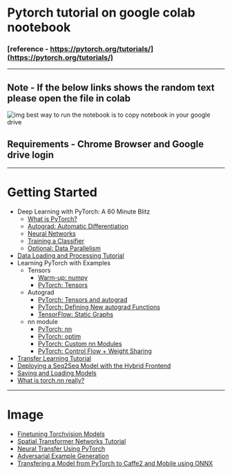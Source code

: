 # Pytorch tutorial on google colab nootebook 
### [reference - https://pytorch.org/tutorials/](https://pytorch.org/tutorials/)

***
## Note - If the below links shows the random text please open the file in colab
![img](https://github.com/param087/Pytorch-tutorial-on-Google-colab/blob/master/Images/Screenshot%20(74).png)
best way to run the notebook is to copy notebook in your google drive
## Requirements - Chrome Browser and Google drive login
                  
 
***
# Getting Started
  * Deep Learning with PyTorch: A 60 Minute Blitz
    * [What is PyTorch?](https://colab.research.google.com/drive/1SCW0WNW4716jV803YJiRvsvcQezR0Tzx)
    * [Autograd: Automatic Differentiation](https://colab.research.google.com/drive/1XW3phQbownypM9xyG0_05hzxVe5lc1Yr)
    * [Neural Networks](https://colab.research.google.com/drive/1kYBwZfxC-L7dvj51NcNdS1VSQPT0IjqG)
    * [Training a Classifier](https://colab.research.google.com/drive/1v-rWBOFdqfBRaNcx27uC9q82K9XrXjHx)
    * [Optional: Data Parallelism](https://colab.research.google.com/drive/1e6FRN2YKSJlefWrZKPp4Hy-n5l9ckhC-)
 * [Data Loading and Processing Tutorial](https://colab.research.google.com/drive/13BxH3nkqwlU_ZCplU2Czn8cgP7nnR0xR)
 * Learning PyTorch with Examples
    * Tensors
        * [Warm-up: numpy](https://colab.research.google.com/drive/1uT6cq0JQZBhw4M0EJZUoikekES2ltNGw)
        * [PyTorch: Tensors](https://colab.research.google.com/drive/16GkGDyhPoDh86WbpllIGSzVwcJYlJ4VJ)
    * Autograd
        * [PyTorch: Tensors and autograd](https://colab.research.google.com/drive/1pMlThbtxTloO2_kjVHiKSLDIWzTzwy-w)
        * [PyTorch: Defining New autograd Functions](https://colab.research.google.com/drive/1DYN2MTlYO4pH2nEPYSvNSZ5UeLzlBC5o)
        * [ TensorFlow: Static Graphs](https://colab.research.google.com/drive/1_lmbHaVqjsJLGK--qdB-8SgnBYCb_eZO)
    * nn module
        * [PyTorch: nn](https://colab.research.google.com/drive/1rapdN2TWzFlnSIAreupyp9EQyaPSLeCI)
        * [PyTorch: optim](https://colab.research.google.com/drive/1YjUydyfYOYdjet-Mbp-iXF7d4K5_AjUt)
        * [PyTorch: Custom nn Modules](https://colab.research.google.com/drive/14O9Yu1Vv7I8zywk3E1si-Zd6JPUtr6bk)
        * [PyTorch: Control Flow + Weight Sharing](https://colab.research.google.com/drive/1aCLvTV2miF4U5hJljNPHUzcijBtzd6BL)
  * [Transfer Learning Tutorial](https://colab.research.google.com/drive/1RADkS5naNGsBr_SoKL4NrjN5NphVhk_7)
  * [Deploying a Seq2Seq Model with the Hybrid Frontend](https://colab.research.google.com/drive/1lq9MMIpJwQP6DH7QCdvfuGJkqdUFravU)
  * [Saving and Loading Models](https://colab.research.google.com/drive/1F5Vk9A7q-KyT4JR8vj_ly7ySqlB-CRcq)
  * [What is torch.nn really?](https://colab.research.google.com/drive/1Z0dCglegggLunaqxdafiTX3nbmPYryDg)
  
***
# Image
  * [Finetuning Torchvision Models](https://colab.research.google.com/drive/1_VPPbBj_92lmYBm8RwmpY2Qto3Cgweqe)
  * [Spatial Transformer Networks Tutorial](https://colab.research.google.com/drive/1FvxC9l-M_ZHqmfRnVHxR1siEB7FcJKXS)
  * [Neural Transfer Using PyTorch](https://colab.research.google.com/drive/11CGMdE7F58H0bknm7WNvdQw-5l1tgeZ_)
  * [Adversarial Example Generation](https://colab.research.google.com/drive/1R0rE5MfdeUhB65fr-GzMr7aDbStMuJGL)
  * [Transfering a Model from PyTorch to Caffe2 and Mobile using ONNX]()
